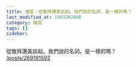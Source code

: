 ```yaml
---
title: 複習：從敬拜讚美談起。我們說的名詞，是一樣的嗎？
last_modified_at: 1563202800
category: 複習
tags: []
sidebar: 
---
```


<p>從敬拜讚美談起。我們說的名詞，是一樣的嗎？<br/>
<a href="/posts/269191592" target="_blank">/posts/269191592</a></p>
<p> </p>
